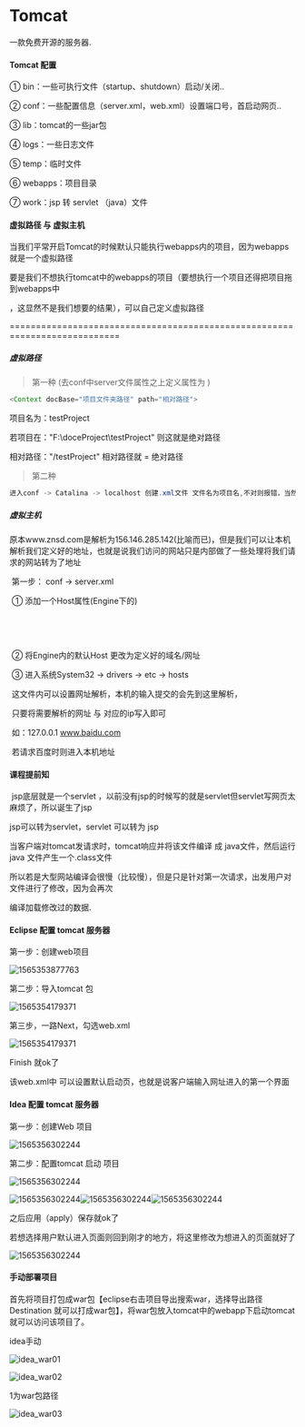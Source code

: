 # Tomcat

一款免费开源的服务器.







#### Tomcat 配置

① bin：一些可执行文件（startup、shutdown）启动/关闭..

② conf：一些配置信息（server.xml，web.xml）设置端口号，首启动网页..

③ lib：tomcat的一些jar包

④ logs：一些日志文件

⑤ temp：临时文件

⑥ webapps：项目目录

⑦ work：jsp 转 servlet （java）文件



#### 虚拟路径 与 虚拟主机

当我们平常开启Tomcat的时候默认只能执行webapps内的项目，因为webapps就是一个虚拟路径

要是我们不想执行tomcat中的webapps的项目（要想执行一个项目还得把项目拖到webapps中

，这显然不是我们想要的结果），可以自己定义虚拟路径

===========================================================================

##### 虚拟路径

> 第一种 (去conf中server文件</Host>属性之上定义属性为 )

```java
<Context docBase="项目文件夹路径" path="相对路径">
```

项目名为：testProject

若项目在："F:\doceProject\testProject" 则这就是绝对路径

相对路径："/testProject"  相对路径就 = 绝对路径

> 第二种 

```java
进入conf -> Catalina -> localhost 创建.xml文件 文件名为项目名,不对则报错，当然也可以写root，写root的话页面中可以省略项目名，直接输入项目中的网页名，但不建议这样做.
```



##### 虚拟主机

​	原本www.znsd.com是解析为156.146.285.142(比喻而已)，但是我们可以让本机解析我们定义好的地址，也就是说我们访问的网站只是内部做了一些处理将我们请求的网站转为了地址

​	第一步： conf -> server.xml

​		① 添加一个Host属性(Engine下的)

​			<Host name="地址" appBase="项目及地址">

​			<Context docBase="绝对路径" path="/">

​		② 将Engine内的默认Host 更改为定义好的域名/网址

​		③ 进入系统System32 -> drivers -> etc -> hosts

​			这文件内可以设置网址解析，本机的输入提交的会先到这里解析，

​			只要将需要解析的网址 与 对应的ip写入即可

​			如：127.0.0.1 www.baidu.com

​			若请求百度时则进入本机地址









#### 课程提前知

​	jsp底层就是一个servlet ，以前没有jsp的时候写的就是servlet但servlet写网页太麻烦了，所以诞生了jsp

jsp可以转为servlet，servlet 可以转为 jsp

当客户端对tomcat发请求时，tomcat响应并将该文件编译 成 java文件，然后运行 java 文件产生一个.class文件

所以若是大型网站编译会很慢（比较慢），但是只是针对第一次请求，出发用户对文件进行了修改，因为会再次

编译加载修改过的数据.























#### Eclipse 配置 tomcat 服务器

第一步：创建web项目

![1565353877763](images\Eclipse_01.png)

第二步：导入tomcat 包

![1565354179371](images\Eclipse_02.png)



第三步，一路Next，勾选web.xml

![1565354179371](images\Eclipse_03.png)



Finish 就ok了

该web.xml中 可以设置默认启动页，也就是说客户端输入网址进入的第一个界面











































#### Idea 配置 tomcat 服务器



第一步：创建Web 项目

![1565356302244](images\Idea_01.png)



第二步：配置tomcat 启动 项目

![1565356302244](images\Idea_02.png)

![1565356302244](images\Idea_03.png)![1565356302244](images\Idea_04.png)![1565356302244](images\Idea_05.png)



之后应用（apply）保存就ok了



若想选择用户默认进入页面则回到刚才的地方，将这里修改为想进入的页面就好了

![1565356302244](images\Idea_06.png)















#### 手动部署项目

首先将项目打包成war包【eclipse右击项目导出搜索war，选择导出路径Destination 就可以打成war包】，将war包放入tomcat中的webapp下启动tomcat就可以访问该项目了。







idea手动

![idea_war01](images\idea_war01.png)

![idea_war02](images\idea_war02.png)



1为war包路径

![idea_war03](images\idea_war03.png)





